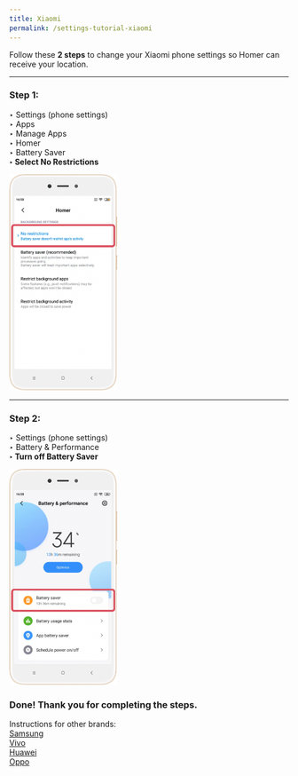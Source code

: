 ```yaml
---
title: Xiaomi
permalink: /settings-tutorial-xiaomi
---
```


Follow these **2 steps** to change your Xiaomi phone settings so Homer can receive your location. 
<hr>

### **Step 1:**<br>
‣ Settings (phone settings)<br>
‣ Apps<br>
‣ Manage Apps<br>
‣ Homer<br>
‣ Battery Saver<br>
**‣ Select No Restrictions**

<div class="image-wrapper">
    <img alt='Xiaomi Step 1' style='width:195px;' src='/images/tutorial/xiaomi1.png'>
</div>

<hr>

### **Step 2:**<br>
‣ Settings (phone settings)<br>
‣ Battery & Performance<br>
**‣ Turn off Battery Saver**

<div class="image-wrapper">
    <img alt='Xiaomi Step 2' style='width:195px;' src='/images/tutorial/xiaomi2.png'>
</div>

### **Done! Thank you for completing the steps.**

Instructions for other brands:<br>
<a href="/settings-tutorial-samsung">Samsung</a><br>
<a href="/settings-tutorial-vivo">Vivo</a><br>
<a href="/settings-tutorial-huawei">Huawei</a><br>
<a href="/settings-tutorial-oppo">Oppo</a><br>